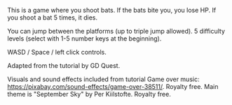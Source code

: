 This is a game where you shoot bats. If the bats bite you, you lose HP. If you shoot a bat 5 times, it dies. 

You can jump between the platforms (up to triple jump allowed). 5 difficulty levels (select with 1-5 number keys at the beginning). 

WASD / Space / left click controls. 

Adapted from the tutorial by GD Quest.

Visuals and sound effects included from tutorial
Game over music: https://pixabay.com/sound-effects/game-over-38511/. Royalty free.
Main theme is "September Sky" by Per Kiilstofte. Royalty free.
